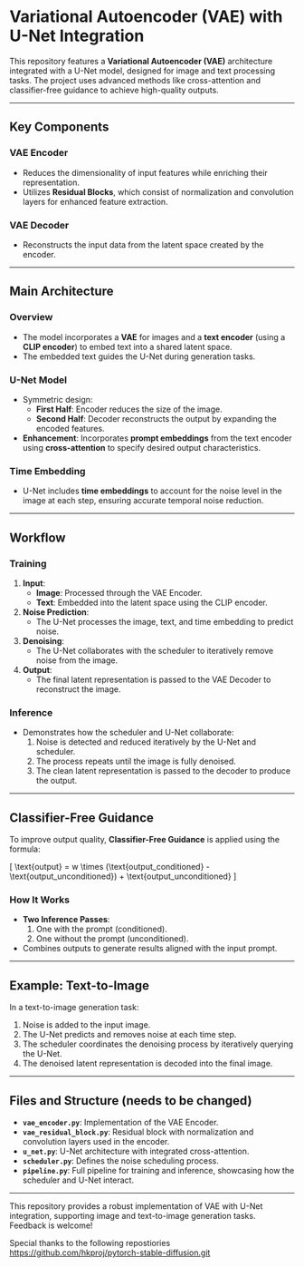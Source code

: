 # Variational Autoencoder (VAE) with U-Net Integration

This repository features a **Variational Autoencoder (VAE)** architecture integrated with a U-Net model, designed for image and text processing tasks. The project uses advanced methods like cross-attention and classifier-free guidance to achieve high-quality outputs.

---

## Key Components

### VAE Encoder
- Reduces the dimensionality of input features while enriching their representation.
- Utilizes **Residual Blocks**, which consist of normalization and convolution layers for enhanced feature extraction.

### VAE Decoder
- Reconstructs the input data from the latent space created by the encoder.

---

## Main Architecture

### Overview
- The model incorporates a **VAE** for images and a **text encoder** (using a **CLIP encoder**) to embed text into a shared latent space.
- The embedded text guides the U-Net during generation tasks.

### U-Net Model
- Symmetric design:
  - **First Half**: Encoder reduces the size of the image.
  - **Second Half**: Decoder reconstructs the output by expanding the encoded features.
- **Enhancement**: Incorporates **prompt embeddings** from the text encoder using **cross-attention** to specify desired output characteristics.

### Time Embedding
- U-Net includes **time embeddings** to account for the noise level in the image at each step, ensuring accurate temporal noise reduction.

---

## Workflow

### Training
1. **Input**:
   - **Image**: Processed through the VAE Encoder.
   - **Text**: Embedded into the latent space using the CLIP encoder.
2. **Noise Prediction**:
   - The U-Net processes the image, text, and time embedding to predict noise.
3. **Denoising**:
   - The U-Net collaborates with the scheduler to iteratively remove noise from the image.
4. **Output**:
   - The final latent representation is passed to the VAE Decoder to reconstruct the image.

### Inference
- Demonstrates how the scheduler and U-Net collaborate:
  1. Noise is detected and reduced iteratively by the U-Net and scheduler.
  2. The process repeats until the image is fully denoised.
  3. The clean latent representation is passed to the decoder to produce the output.

---

## Classifier-Free Guidance

To improve output quality, **Classifier-Free Guidance** is applied using the formula:

\[
\text{output} = w \times (\text{output_conditioned} - \text{output_unconditioned}) + \text{output_unconditioned}
\]

### How It Works
- **Two Inference Passes**:
  1. One with the prompt (conditioned).
  2. One without the prompt (unconditioned).
- Combines outputs to generate results aligned with the input prompt.

---

## Example: Text-to-Image

In a text-to-image generation task:
1. Noise is added to the input image.
2. The U-Net predicts and removes noise at each time step.
3. The scheduler coordinates the denoising process by iteratively querying the U-Net.
4. The denoised latent representation is decoded into the final image.

---

## Files and Structure (needs to be changed)

- **`vae_encoder.py`**: Implementation of the VAE Encoder.
- **`vae_residual_block.py`**: Residual block with normalization and convolution layers used in the encoder.
- **`u_net.py`**: U-Net architecture with integrated cross-attention.
- **`scheduler.py`**: Defines the noise scheduling process.
- **`pipeline.py`**: Full pipeline for training and inference, showcasing how the scheduler and U-Net interact.

---

This repository provides a robust implementation of VAE with U-Net integration, supporting image and text-to-image generation tasks. Feedback is welcome!






Special thanks to the following repostiories
https://github.com/hkproj/pytorch-stable-diffusion.git
